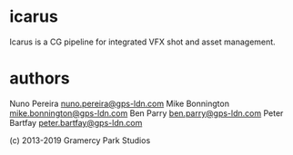 # icarus
Icarus is a CG pipeline for integrated VFX shot and asset management.

# authors
Nuno Pereira <nuno.pereira@gps-ldn.com>
Mike Bonnington <mike.bonnington@gps-ldn.com>
Ben Parry <ben.parry@gps-ldn.com>
Peter Bartfay <peter.bartfay@gps-ldn.com>

(c) 2013-2019 Gramercy Park Studios
